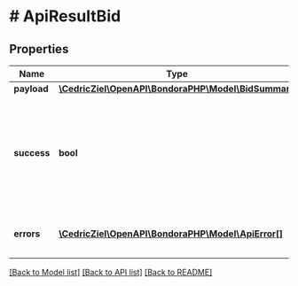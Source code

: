 # # ApiResultBid

## Properties

Name | Type | Description | Notes
------------ | ------------- | ------------- | -------------
**payload** | [**\CedricZiel\OpenAPI\BondoraPHP\Model\BidSummary**](BidSummary.md) |  | [optional] 
**success** | **bool** | Indicates if the request was successfull or not.              true if the request was handled successfully, false otherwise. | 
**errors** | [**\CedricZiel\OpenAPI\BondoraPHP\Model\ApiError[]**](ApiError.md) | Error(s) accociated with the API request. | [optional] 

[[Back to Model list]](../../README.md#documentation-for-models) [[Back to API list]](../../README.md#documentation-for-api-endpoints) [[Back to README]](../../README.md)


